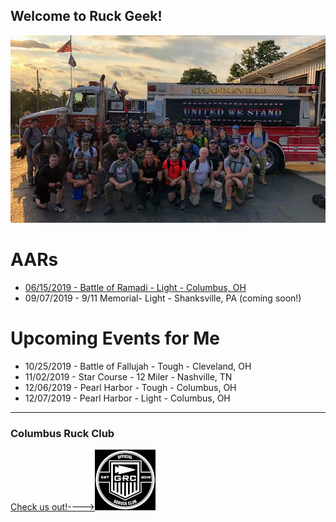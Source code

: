 ## Welcome to Ruck Geek!

![Shanksville Light Class Photo](images/FB_IMG_1568023064863.jpg "Shanksville Light Class Photo")

# AARs
* [06/15/2019 - Battle of Ramadi - Light - Columbus, OH](2019/06/battle-of-ramadi-light.MD)
* 09/07/2019 - 9/11 Memorial- Light - Shanksville, PA (coming soon!)

# Upcoming Events for Me
* 10/25/2019 - Battle of Fallujah - Tough - Cleveland, OH
* 11/02/2019 - Star Course - 12 Miler - Nashville, TN
* 12/06/2019 - Pearl Harbor - Tough - Columbus, OH
* 12/07/2019 - Pearl Harbor - Light - Columbus, OH

---
### Columbus Ruck Club
[Check us out!---->![GORUCK Official Club](images/goruckClubSmall.png)](https://www.facebook.com/columbusruckingclub/)
